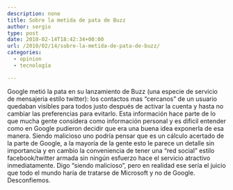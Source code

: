 ```yaml
---
description: none
title: Sobre la metida de pata de Buzz
author: sergio
type: post
date: 2010-02-14T18:42:34+00:00
url: /2010/02/14/sobre-la-metida-de-pata-de-buzz/
categories:
  - opinion
  - tecnología

---
```

Google metió la pata en su lanzamiento de Buzz (una especie de servicio de mensajeria estilo twitter): los contactos mas &#8220;cercanos&#8221; de un usuario quedaban visibles para todos justo después de activar la cuenta y hasta no cambiar las preferencias para evitarlo. Esta información hace parte de lo que mucha gente considera como información personal y es dificil entender como en Google pudieron decidir que era una buena idea exponerla de esa manera. Siendo malicioso uno podría pensar que es un cálculo acertado de la parte de Google, a la mayoría de la gente esto le parece un detalle sin importancia y en cambio la conveniencia de tener una &#8220;red social&#8221; estilo facebook/twitter armada sin ningún esfuerzo hace el servicio atractivo inmediatamente. Digo &#8220;siendo malicioso&#8221;, pero en realidad ese sería el juicio que todo el mundo haría de tratarse de Microsoft y no de Google. Desconfiemos.
